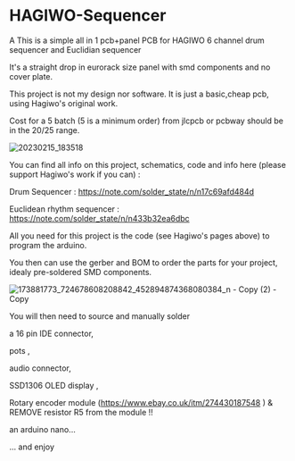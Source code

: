 # HAGIWO-Sequencer
A This is a simple all in 1 pcb+panel  PCB for HAGIWO 6 channel drum sequencer and Euclidian sequencer

It's a straight drop in eurorack size panel with smd components and no cover plate.

This project is not my design nor software. It is just a basic,cheap pcb, using Hagiwo's original work. 

Cost for a 5 batch (5 is a minimum order) from jlcpcb or pcbway should be in the $20/$25 range.

![20230215_183518](https://user-images.githubusercontent.com/42693458/219123440-bb8d0c13-e791-4c46-b920-387ed9782990.jpg)


You can find all info on this project, schematics, code and info here (please support Hagiwo's work if you can) : 

Drum Sequencer : https://note.com/solder_state/n/n17c69afd484d

Euclidean rhythm sequencer : https://note.com/solder_state/n/n433b32ea6dbc

All you need for this project is the code (see Hagiwo's pages above) to program the arduino.

You then can use the gerber and BOM to order the parts for your project, idealy pre-soldered SMD components.

![173881773_724678608208842_452894874368080384_n - Copy (2) - Copy](https://user-images.githubusercontent.com/42693458/219123700-ee777011-b9d5-49ea-baa6-c126de88a097.png)

You will then need to source and manually solder 

a 16 pin IDE connector, 

pots , 

audio connector, 

SSD1306 OLED display , 

Rotary encoder module (https://www.ebay.co.uk/itm/274430187548 ) & REMOVE resistor R5 from the module !! 

an arduino nano...

...
and enjoy
